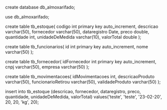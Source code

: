create database db_almoxarifado;

use db_almoxarifado;

create table tb_estoque( codigo int primary key auto_increment, descricao varchar(50), fornecedor varchar(50), dataregistro Date, preco double, quantidade int, unidadeDeMedida varchar(10), valorTotal double );

create table tb_funcionarios( id int primary key auto_increment, nome varchar(50) );

create table tb_fornecedor( idFornecedor int primary key auto_increment, cnpj varchar(50), empresa varchar(50) );

create table tb_movimentacoes( idMovimentacoes int, descricaoProduto varchar(50), funcionarioRetirou varchar(50), validadeProduto varchar(50) );

insert into tb_estoque (descricao, fornecedor, dataregistro, preco, quantidade, unidadeDeMedida, valorTotal) values('teste', 'teste', '23-02-20', 20, 20, 'kg', 20);
